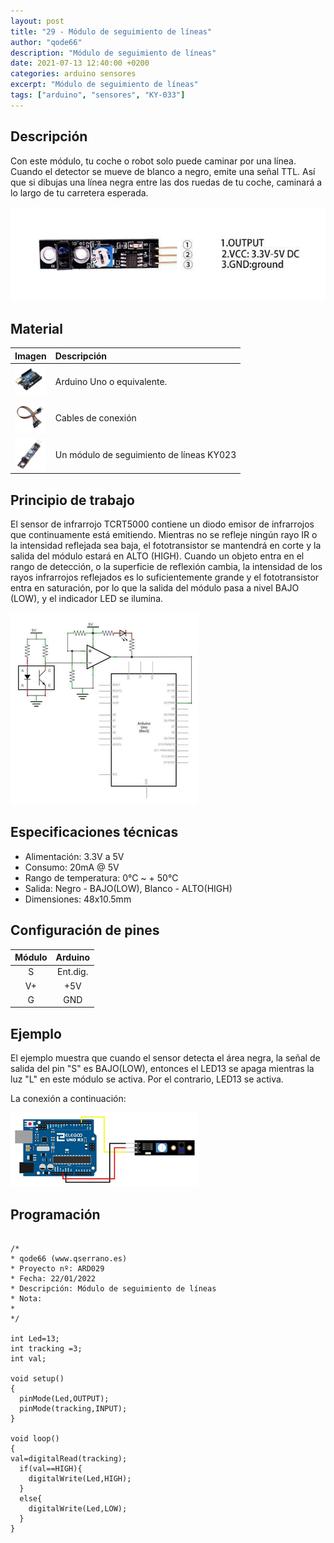 ```yaml
---
layout: post
title: "29 - Módulo de seguimiento de líneas"
author: "qode66"
description: "Módulo de seguimiento de líneas"
date: 2021-07-13 12:40:00 +0200
categories: arduino sensores
excerpt: "Módulo de seguimiento de líneas"
tags: ["arduino", "sensores", "KY-033"]
---
```


[img1]: /assets/imatges/ard/ard_29_01.png "Pines del módulo KY-033"
[img2]: /assets/imatges/ard/ard_29_02.png "Esquema eléctrico módulo KY-033"
[img3]: /assets/imatges/ard/ard_29_03.png "Cableado módulo KY-033"

## Descripción

Con este módulo, tu coche o robot solo puede caminar por una línea. Cuando el detector se mueve de blanco a negro, emite una señal TTL. Así que si dibujas una línea negra entre las dos ruedas de tu coche, caminará a lo largo de tu carretera esperada.

![Pines del módulo KY-033][img1]

## Material

|                               Imagen                               | Descripción                            |
| :----------------------------------------------------------------: | :------------------------------------ |
| <img src="/assets/imatges/mat/mat_unor3.png" width="50" height="50">  | Arduino Uno o equivalente.             |
| <img src="/assets/imatges/mat/mat_cables.png" width="50" height="50"> | Cables de conexión                    |
| <img src="/assets/imatges/mat/mat_KY033.jpeg" width="50" height="50"> | Un módulo de seguimiento de líneas KY023 |

## Principio de trabajo

El sensor de infrarrojo TCRT5000 contiene un diodo emisor de infrarrojos que continuamente está emitiendo. Mientras no se refleje ningún rayo IR o la intensidad reflejada sea baja, el fototransistor se mantendrá en corte y la salida del módulo estará en ALTO (HIGH). Cuando un objeto entra en el rango de detección, o la superficie de reflexión cambia, la intensidad de los rayos infrarrojos reflejados es lo suficientemente grande y el fototransistor entra en saturación, por lo que la salida del módulo pasa a nivel BAJO (LOW), y el indicador LED se ilumina.

![Esquema eléctrico módulo KY-033][img2]

## Especificaciones técnicas

- Alimentación: 3.3V a 5V
- Consumo: 20mA @ 5V
- Rango de temperatura: 0°C ~ + 50°C
- Salida: Negro - BAJO(LOW), Blanco - ALTO(HIGH)
- Dimensiones: 48x10.5mm

## Configuración de pines

| Módulo | Arduino  |
| :---: | :------: |
|   S   | Ent.dig. |
|  V+   |   +5V    |
|   G   |   GND    |

## Ejemplo

El ejemplo muestra que cuando el sensor detecta el área negra, la señal de salida del pin "S" es BAJO(LOW), entonces el LED13 se apaga mientras la luz "L" en este módulo se activa. Por el contrario, LED13 se activa.

La conexión a continuación:

![Cableado del módulo KY-033][img3]

## Programación

```Arduino

/*
* qode66 (www.qserrano.es)
* Proyecto nº: ARD029
* Fecha: 22/01/2022
* Descripción: Módulo de seguimiento de líneas
* Nota:
*
*/

int Led=13;
int tracking =3;
int val;

void setup()
{
  pinMode(Led,OUTPUT);
  pinMode(tracking,INPUT);
}

void loop()
{
val=digitalRead(tracking);
  if(val==HIGH){
    digitalWrite(Led,HIGH);
  }
  else{
    digitalWrite(Led,LOW);
  }
}

```
